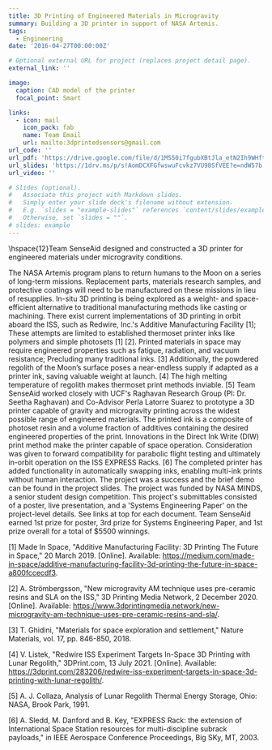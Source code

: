 ```yaml
---
title: 3D Printing of Engineered Materials in Microgravity
summary: Building a 3D printer in support of NASA Artemis.
tags:
  - Engineering
date: '2016-04-27T00:00:00Z'

# Optional external URL for project (replaces project detail page).
external_link: ''

image:
  caption: CAD model of the printer
  focal_point: Smart

links:
  - icon: mail
    icon_pack: fab
    name: Team Email
    url: mailto:3dprintedsensors@gmail.com
url_code: ''
url_pdf: 'https://drive.google.com/file/d/1M550i7fgubXBtJla_etN2Ih9WHftLmoo/view?usp=sharing'
url_slides: 'https://1drv.ms/p/s!AomDCXFGfwswuFcvkz7VU98SfVEE?e=ndW57b'
url_video: ''

# Slides (optional).
#   Associate this project with Markdown slides.
#   Simply enter your slide deck's filename without extension.
#   E.g. `slides = "example-slides"` references `content/slides/example-slides.md`.
#   Otherwise, set `slides = ""`.
# slides: example
---
```


\hspace{12}Team SenseAid designed and constructed a 3D printer for engineered materials under microgravity conditions.

The NASA Artemis program plans to return humans to the Moon on a series of long-term missions. Replacement parts, materials research samples, and protective coatings will need to be manufactured on these missions in lieu of resupplies. In-situ 3D printing is being explored as a weight- and space-efficient alternative to traditional manufacturing methods like casting or machining. There exist current implementations of 3D printing in orbit aboard the ISS, such as Redwire, Inc.\'s Additive Manufacturing Facility [1]; These attempts are limited to established thermoset printer inks like polymers and simple photosets [1] [2]. Printed materials in space may require engineered properties such as fatigue, radiation, and vacuum resistance; Precluding many traditional inks. [3] Additionally, the powdered regolith of the Moon’s surface poses a near-endless supply if adapted as a printer ink, saving valuable weight at launch. [4] The high melting temperature of regolith makes thermoset print methods inviable. [5]
    Team SenseAid worked closely with UCF\'s Raghavan Research Group (PI: Dr. Seetha Raghavan) and Co-Advisor Perla Latorre Suarez to prototype a 3D printer capable of gravity and microgravity printing across the widest possible range of engineered materials. The printed ink is a composite of photoset resin and a volume fraction of additives containing the desired engineered properties of the print. Innovations in the Direct Ink Write (DIW) print method make the printer capable of space operation. Consideration was given to forward compatibility for parabolic flight testing and ultimately in-orbit operation on the ISS EXPRESS Racks. [6] The completed printer has added functionality in automatically swapping inks, enabling multi-ink prints without human interaction.
    The project was a success and the brief demo can be found in the project slides. The project was funded by NASA MINDS, a senior student design competition. This project's submittables consisted of a poster, live presentation, and a \'Systems Engineering Paper\' on the project-level details. See links at top for each document. Team SenseAid earned 1st prize for poster, 3rd prize for Systems Engineering Paper, and 1st prize overall for a total of $5500 winnings.

[1] Made In Space, "Additive Manufacturing Facility: 3D Printing The Future in Space," 20 March 2019. [Online]. Available: https://medium.com/made-in-space/additive-manufacturing-facility-3d-printing-the-future-in-space-a800fccecdf3.

[2] A. Strömbergsson, "New microgravity AM technique uses pre-ceramic resins and SLA on the ISS," 3D Printing Media Network, 2 December 2020. [Online]. Available: https://www.3dprintingmedia.network/new-microgravity-am-technique-uses-pre-ceramic-resins-and-sla/.

[3] T. Ghidini, "Materials for space exploration and settlement," Nature Materials, vol. 17, pp. 846-850, 2018.

[4] V. Listek, "Redwire ISS Experiment Targets In-Space 3D Printing with Lunar Regolith," 3DPrint.com, 13 July 2021. [Online]. Available: https://3dprint.com/283206/redwire-iss-experiment-targets-in-space-3d-printing-with-lunar-regolith/.

[5] A. J. Collaza, Analysis of Lunar Regolith Thermal Energy Storage, Ohio: NASA, Brook Park, 1991.

[6] A. Sledd, M. Danford and B. Key, "EXPRESS Rack: the extension of International Space Station resources for multi-discipline subrack payloads," in IEEE Aerospace Conference Proceedings, Big SKy, MT, 2003.
